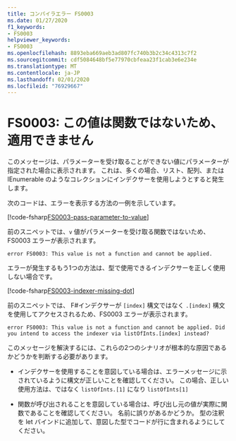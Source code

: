 ```yaml
---
title: コンパイラエラー FS0003
ms.date: 01/27/2020
f1_keywords:
- FS0003
helpviewer_keywords:
- FS0003
ms.openlocfilehash: 8893eba669aeb3ad807fc740b3b2c34c4313c7f2
ms.sourcegitcommit: cdf5084648bf5e77970cbfeaa23f1cab3e6e234e
ms.translationtype: MT
ms.contentlocale: ja-JP
ms.lasthandoff: 02/01/2020
ms.locfileid: "76929667"
---
```

# <a name="fs0003-this-value-is-not-a-function-and-cannot-be-applied"></a>FS0003: この値は関数ではないため、適用できません

このメッセージは、パラメーターを受け取ることができない値にパラメーターが指定された場合に表示されます。  これは、多くの場合、リスト、配列、または IEnumerable のようなコレクションにインデクサーを使用しようとすると発生します。

次のコードは、エラーを表示する方法の一例を示しています。

[!code-fsharp[FS0003-pass-parameter-to-value](~/samples/snippets/fsharp/compiler-messages/fs0003.fs#L2-L4)]

前のスニペットでは、`v` 値がパラメーターを受け取る関数ではないため、FS0003 エラーが表示されます。

```text
error FS0003: This value is not a function and cannot be applied.
```

エラーが発生するもう1つの方法は、型で使用できるインデクサーを正しく使用しない場合です。

[!code-fsharp[FS0003-indexer-missing-dot](~/samples/snippets/fsharp/compiler-messages/fs0003.fs#L7-L8)]

前のスニペットでは、 F#インデクサーが `[index]` 構文ではなく `.[index]` 構文を使用してアクセスされるため、FS0003 エラーが表示されます。

```text
error FS0003: This value is not a function and cannot be applied. Did you intend to access the indexer via listOfInts.[index] instead?
```

このメッセージを解決するには、これらの2つのシナリオが根本的な原因であるかどうかを判断する必要があります。

- インデクサーを使用することを意図している場合は、エラーメッセージに示されているように構文が正しいことを確認してください。 この場合、正しい使用方法は、ではなく `listOfInts.[1]` になり `listOfInts[1]`

- 関数が呼び出されることを意図している場合は、呼び出し元の値が実際に関数であることを確認してください。 名前に誤りがあるかどうか。 型の注釈を let バインドに追加して、意図した型でコードが行に含まれるようにしてください。
